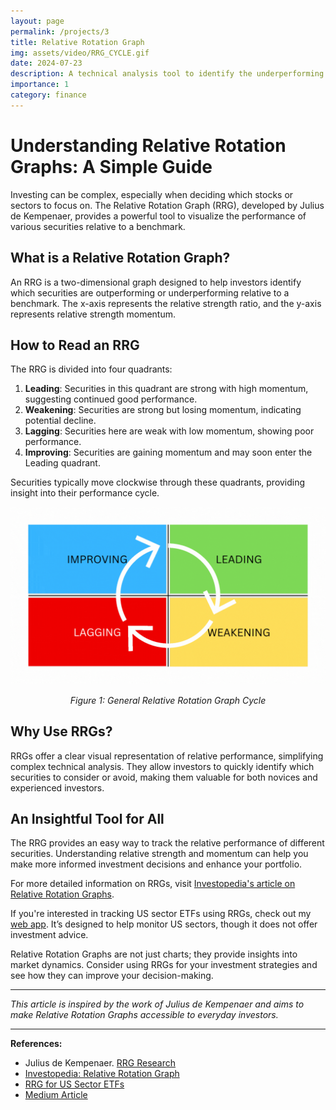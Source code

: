 ```yaml
---
layout: page
permalink: /projects/3
title: Relative Rotation Graph
img: assets/video/RRG_CYCLE.gif
date: 2024-07-23
description: A technical analysis tool to identify the underperforming and out performing securities.
importance: 1
category: finance
---
```



# Understanding Relative Rotation Graphs: A Simple Guide

Investing can be complex, especially when deciding which stocks or sectors to focus on. The Relative Rotation Graph (RRG), developed by Julius de Kempenaer, provides a powerful tool to visualize the performance of various securities relative to a benchmark.

## What is a Relative Rotation Graph?

An RRG is a two-dimensional graph designed to help investors identify which securities are outperforming or underperforming relative to a benchmark. The x-axis represents the relative strength ratio, and the y-axis represents relative strength momentum.

## How to Read an RRG

The RRG is divided into four quadrants:

1. **Leading**: Securities in this quadrant are strong with high momentum, suggesting continued good performance.
2. **Weakening**: Securities are strong but losing momentum, indicating potential decline.
3. **Lagging**: Securities here are weak with low momentum, showing poor performance.
4. **Improving**: Securities are gaining momentum and may soon enter the Leading quadrant.

Securities typically move clockwise through these quadrants, providing insight into their performance cycle.

<div style="text-align: center;">
  <img src="/assets/video/RRG_CYCLE.gif" alt="Relative Rotation Graph" width="600"/>
  <p><em>Figure 1: General Relative Rotation Graph Cycle</em></p>
</div>

## Why Use RRGs?

RRGs offer a clear visual representation of relative performance, simplifying complex technical analysis. They allow investors to quickly identify which securities to consider or avoid, making them valuable for both novices and experienced investors.

## An Insightful Tool for All

The RRG provides an easy way to track the relative performance of different securities. Understanding relative strength and momentum can help you make more informed investment decisions and enhance your portfolio.

For more detailed information on RRGs, visit [Investopedia's article on Relative Rotation Graphs](https://www.investopedia.com/relative-rotation-graph-8418457).

If you're interested in tracking US sector ETFs using RRGs, check out my [web app](https://relative-rotation-graph.streamlit.app/). It’s designed to help monitor US sectors, though it does not offer investment advice.

Relative Rotation Graphs are not just charts; they provide insights into market dynamics. Consider using RRGs for your investment strategies and see how they can improve your decision-making.

---

*This article is inspired by the work of Julius de Kempenaer and aims to make Relative Rotation Graphs accessible to everyday investors.*

---

**References:**
- Julius de Kempenaer. [RRG Research](https://www.relativerotationgraphs.com/about/the-people/julius-de-kempenaer)
- [Investopedia: Relative Rotation Graph](https://www.investopedia.com/relative-rotation-graph-8418457)
- [RRG for US Sector ETFs](https://relative-rotation-graph.streamlit.app/)
- [Medium Article](https://pratiksletters.medium.com/understanding-relative-rotation-graphs-a-simple-guide-5b3e59ad0dbd)
